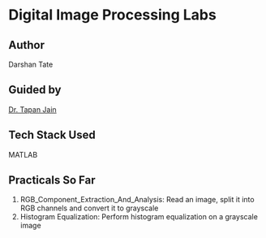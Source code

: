 # Digital Image Processing Labs

## Author
Darshan Tate

## Guided by
[Dr. Tapan Jain](https://in.linkedin.com/in/dr-tapan-jain-18731717)

## Tech Stack Used
MATLAB

## Practicals So Far

1. RGB_Component_Extraction_And_Analysis: Read an image, split it into RGB channels and convert it to grayscale
2. Histogram Equalization: Perform histogram equalization on a grayscale image 
